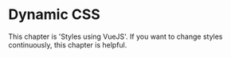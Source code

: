 # Dynamic CSS

This chapter is 'Styles using VueJS'.
If you want to change styles continuously, this chapter is helpful.

